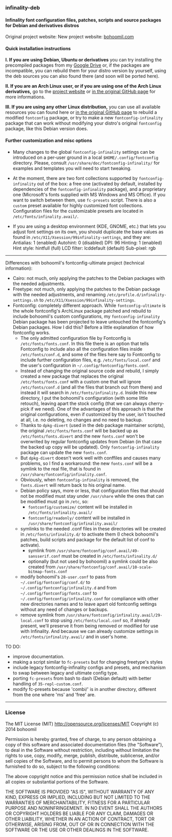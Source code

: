 
### infinality-deb


#### Infinality font configuration files, patches, scripts and source packages for Debian and derivatives distros

Original project website:
New project website: [bohoomil.com](http://bohoomil.com "bohoomil.com")

#### Quick installation instructions

**I. If you are using Debian, Ubuntu or derivatives** you can try installing the precompiled packages from my [Google Drive](https://drive.google.com/open?id=0B7AdLMiZn4FzdGZNV2FpLWhPTkk) or, if the packages are incompatible, you can rebuild them for your distro version by yourself, using the deb sources you can also found there (and soon will be ported here).

**II. If you are an Arch Linux user, or if you are using one of the Arch Linux derivatives,** go to the [project website](http://bohoomil.com) or [in the original GitHub page](https://github.com/bohoomil/fontconfig-ultimate) for more informations.

**III. If you are using any other Linux distribution,** you can use all available resources you can found here or [in the original GitHub page](https://github.com/bohoomil/fontconfig-ultimate) to rebuild a modified `fontconfig` package, or try to make a new `fontconfig-infinality` package that can work without modifying your distro's original `fontconfig` package, like this Debian version does.



#### Further customization and misc options

* Many changes to the global `fontconfig-infinality` settings can be introduced on a per-user ground in a local `$HOME/.config/fontconfig` directory. Please, consult `/usr/share/doc/fontconfig-infinality/` for examples and templates you will need to start tweaking.

* At the moment, there are two font collections supported by `fontconfig-infinality` out of the box: a free one (activated by default, installed by dependencies of the `fontconfig-infinality` package), and a proprietary one (Microsoft's fonts supplied with MS Windows and MS Office). If you want to switch between them, use `fc-presets` script. There is also a `custom` preset available for highly customized font collections. Configuration files for the customizable presets are located in `/etc/fonts/infinality.avail/`.

* If you are using a desktop environment (KDE, GNOME, etc.) that lets you adjust font settings on its own, you should duplicate the base values as found in `/etc/X11/Xsession/99infinality-settings`, and they are:
   Antialias:  1 (enabled)
    Autohint:  0 (disabled)
         DPI:  96
     Hinting:  1 (enabled)
  Hint style:  hintfull (full)
  LCD filter:  lcddefault (default)
   Sub-pixel:  rgb

___

Differences with bohoomil's fontconfig-ultimate project (technical information):
* Cairo: not much, only applying the patches to the Debian packages with the needed adjustments.
* Freetype: not much, only applying the patches to the Debian package with the needed adjustments, and renaming `/etc/profile.d/infinality-settings.sh` to `/etc/X11/Xsession/99infinality-settings`.
* Fontconfig: completely different approach. While `fontconfig-ultimate` is the whole fontconfig's ArchLinux package patched and rebuild to include bohoomil's custom configurations, my `fontconfig-infinality` Debian package has been projected to leave untouched the fontconfig's Debian packages. How I did this? Before a little explanation of how fontconfig works.
   * The only admitted configuration file by Fontconfig is `/etc/fonts/fonts.conf`. In this file there is an option that tells Fontconfig to include also all the configuration files inside `/etc/fonts/conf.d`, and some of the files here say to Fontconfig to include further configuration files, e.g. `/etc/fonts/local.conf` and the user's configuration in `~/.config/fontconfig/fonts.conf`.
   * Instead of changing the original source code and rebuild, I simply created a new package that replaces the original `/etc/fonts/fonts.conf` with a custom one that will ignore `/etc/fonts/conf.d` (and all the files that branch out from there) and instead it will search in `/etc/fonts/infinality.d`. Inside this new directory, I put the bohoomil's configuration (with some little retouch), leaving apart the stock config (that we can always cherry-pick if we need). One of the advantages of this approach is that the original configurations, even if customized by the user, isn't touched at all, i.e. no deleting, no changes and no need to backup.
   * Thanks to `dpkg-divert` (used in the deb package maintainer scripts), the original `/etc/fonts/fonts.conf` will be backed up as `/etc/fonts/fonts.divert` and the new `fonts.conf` won't be overwrited by regular fontconfig updates from Debian (in that case the backed up copy will be updated). Only `fontconfig-infinality` package can update the new `fonts.conf`.
   * But `dpkg-divert` doesn't work well with conffiles and causes many problems, so I find a workaround: the new `fonts.conf` will be a symlink to the real file, that is found in `/usr/share/fontconfig/infinality.conf`.
   * Obviously, when `fontconfig-infinality` is removed, the `fonts.divert` will return back to his original name.
   * Debian policy says, more or less, that configuration files that should not be modified must stay under `/usr/share` while the ones that can be modified must go in `/etc`, so:
      * `fontconfig/customize/` content will be installed in `/etc/fonts/infinality.avail/`
      * `fontconfig/readonly/` content will be installed in `/usr/share/fontconfig/infinality.avail/`
   * symlinks to the needed .conf files in these directories will be created in `/etc/fonts/infinality.d/` to activate them (I check bohoomil's patches, build scripts and package for the default list of conf to activate).
      * symlink from `/usr/share/fontconfig/conf.avail/49-sansserif.conf` must be created in `/etc/fonts/infinality.d/`
      * optionally (but not used by bohoomil) a symlink could be also created from `/usr/share/fontconfig/conf.avail/10-scale-bitmap-fonts.conf`
   * modify bohoomil's `28-user.conf` to pass from `~/.config/fontconfig/conf.d/` to `~/.config/fontconfig/infinality.d` and from `~/.config/fontconfig/fonts.conf` to `~/.config/fontconfig/infinality.conf` for compliance with other new directories names and to leave apart old fontconfig settings without any need of changes or backups.
   * remove symlink from `/usr/share/fontconfig/infinality.avail/29-local.conf` to stop using `/etc/fonts/local.conf` so, if already present, we'll preserve it from being removed or modified for use with Infinality. And because we can already customize settings in `/etc/fonts/infinality.avail/` and in user's home.


TO DO:
* improve documentation.
* making a script similar to `fc-presets` but for changing freetype's styles
* include legacy fontconfig-infinality configs and presets, and mechanism to swap between legacy and ultimate config type.
* porting `fc-presets` from bash to dash (Debian default) with better handling of `35-repl-custom.conf`.
* modify fc-presets because 'combi/' is in another directory, different from the one where 'ms' and 'free' are.



___

### License

The MIT License (MIT) <http://opensource.org/licenses/MIT> Copyright (c) 2014 bohoomil

Permission is hereby granted, free of charge, to any person obtaining a copy
of this software and associated documentation files (the "Software"), to deal
in the Software without restriction, including without limitation the rights
to use, copy, modify, merge, publish, distribute, sublicense, and/or sell
copies of the Software, and to permit persons to whom the Software is
furnished to do so, subject to the following conditions:

The above copyright notice and this permission notice shall be included in
all copies or substantial portions of the Software.

THE SOFTWARE IS PROVIDED "AS IS", WITHOUT WARRANTY OF ANY KIND, EXPRESS OR
IMPLIED, INCLUDING BUT NOT LIMITED TO THE WARRANTIES OF MERCHANTABILITY,
FITNESS FOR A PARTICULAR PURPOSE AND NONINFRINGEMENT. IN NO EVENT SHALL THE
AUTHORS OR COPYRIGHT HOLDERS BE LIABLE FOR ANY CLAIM, DAMAGES OR OTHER
LIABILITY, WHETHER IN AN ACTION OF CONTRACT, TORT OR OTHERWISE, ARISING FROM,
OUT OF OR IN CONNECTION WITH THE SOFTWARE OR THE USE OR OTHER DEALINGS IN
THE SOFTWARE.
